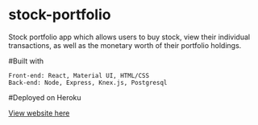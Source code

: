 # stock-portfolio

Stock portfolio app which allows users to buy stock, view their individual transactions, as well as the monetary worth of their portfolio holdings.

#Built with 

```
Front-end: React, Material UI, HTML/CSS
Back-end: Node, Express, Knex.js, Postgresql
```
#Deployed on Heroku

[View website here](https://luna-stock-trader.herokuapp.com/)
